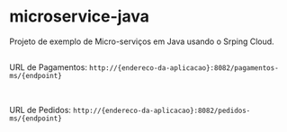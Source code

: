 # microservice-java
Projeto de exemplo de Micro-serviços em Java usando o Srping Cloud.

##

URL de Pagamentos: `http://{endereco-da-aplicacao}:8082/pagamentos-ms/{endpoint}`

<br>

URL de Pedidos: `http://{endereco-da-aplicacao}:8082/pedidos-ms/{endpoint}`

##